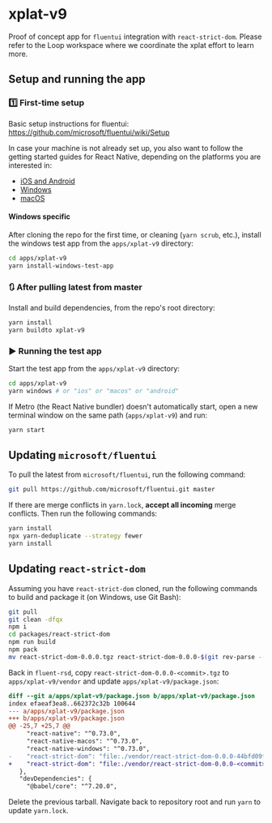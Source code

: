 # xplat-v9

Proof of concept app for `fluentui` integration with `react-strict-dom`. Please refer to the Loop workspace where we coordinate the xplat effort to learn more.

## Setup and running the app

### 1️⃣ First-time setup

Basic setup instructions for fluentui: https://github.com/microsoft/fluentui/wiki/Setup

In case your machine is not already set up, you also want to follow the getting started guides for React Native, depending on the platforms you are interested in:

- [iOS and Android](https://reactnative.dev/docs/environment-setup)
- [Windows](https://microsoft.github.io/react-native-windows/docs/rnw-dependencies)
- [macOS](https://microsoft.github.io/react-native-windows/docs/rnm-dependencies)

#### Windows specific

After cloning the repo for the first time, or cleaning (`yarn scrub`, etc.), install the windows test app from the `apps/xplat-v9` directory:

```sh
cd apps/xplat-v9
yarn install-windows-test-app
```

### 🔃 After pulling latest from master

Install and build dependencies, from the repo's root directory:

```sh
yarn install
yarn buildto xplat-v9
```

### ▶️ Running the test app

Start the test app from the `apps/xplat-v9` directory:

```sh
cd apps/xplat-v9
yarn windows # or "ios" or "macos" or "android"
```

If Metro (the React Native bundler) doesn't automatically start, open a new terminal window on the same path (`apps/xplat-v9`) and run:

```sh
yarn start
```

## Updating `microsoft/fluentui`

To pull the latest from `microsoft/fluentui`, run the following command:

```sh
git pull https://github.com/microsoft/fluentui.git master
```

If there are merge conflicts in `yarn.lock`, **accept all incoming** merge conflicts. Then run the following commands:

```sh
yarn install
npx yarn-deduplicate --strategy fewer
yarn install

```

## Updating `react-strict-dom`

Assuming you have `react-strict-dom` cloned, run the following commands to
build and package it (on Windows, use Git Bash):

```sh
git pull
git clean -dfqx
npm i
cd packages/react-strict-dom
npm run build
npm pack
mv react-strict-dom-0.0.0.tgz react-strict-dom-0.0.0-$(git rev-parse --short HEAD).tgz
```

Back in `fluent-rsd`, copy `react-strict-dom-0.0.0-<commit>.tgz` to
`apps/xplat-v9/vendor` and update `apps/xplat-v9/package.json`:

```diff
diff --git a/apps/xplat-v9/package.json b/apps/xplat-v9/package.json
index efaeaf3ea8..662372c32b 100644
--- a/apps/xplat-v9/package.json
+++ b/apps/xplat-v9/package.json
@@ -25,7 +25,7 @@
     "react-native": "^0.73.0",
     "react-native-macos": "^0.73.0",
     "react-native-windows": "^0.73.0",
-    "react-strict-dom": "file:./vendor/react-strict-dom-0.0.0-44bfd09f9f.tgz"
+    "react-strict-dom": "file:./vendor/react-strict-dom-0.0.0-<commit>.tgz"
   },
   "devDependencies": {
     "@babel/core": "^7.20.0",
```

Delete the previous tarball. Navigate back to repository root and run `yarn` to
update `yarn.lock`.
